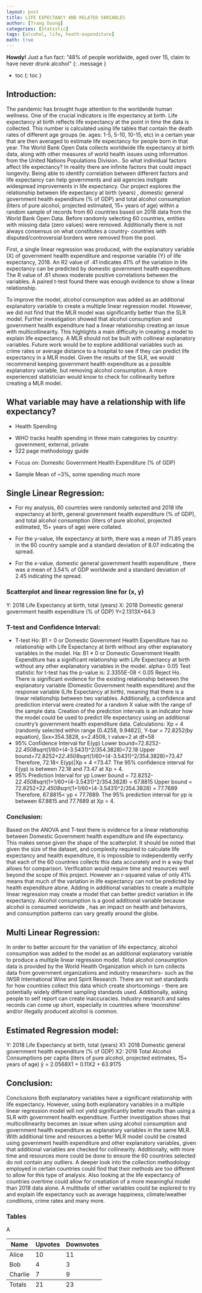 ```yaml
---
layout: post
title: LIFE EXPECTANCY AND RELATED VARIABLES
author: [Trang Duong]
categories: [Statistic]
tags: [alcohol, life, heath-expenditure]
math: true
---
```


**Howdy!** Just a fun fact: "48% of people worldwide, aged over 15, claim to have never drunk alcohol"
{: .message }

- toc
{: toc }

## Introduction:
The pandemic has brought huge attention to the worldwide human wellness. One of the crucial indicators is life expectancy at birth. Life expectancy at birth reflects life expectancy at the point in time the data is collected. This number is calculated using life tables that contain the death rates of different age groups (ie. ages: 1-5, 5-10, 10-15, etc) in a certain year that are then averaged to estimate life expectancy for people born in that year.
The World Bank Open Data collects worldwide life expectancy at birth data, along with other measures of world health issues using information from the United Nations Populations Division.. So what individual factors affect life expectancy? In reality there are infinite factors that could impact longevity. Being able to identify correlation between different factors and life expectancy can help governments and aid agencies instigate widespread improvements in life expectancy. Our project explores the relationship between life expectancy at birth (years) , domestic general government health expenditure (% of GDP) and total alcohol consumption (liters of pure alcohol, projected estimated, 15+ years of age) within a random sample of records from 60 countries based on 2018 data from the World Bank Open Data. Before randomly selecting 60 countries, entities with missing data (zero values) were removed. Additionally there is not always consensus on what constitutes a country- countries with disputed/controversial borders were removed from the pool.

First, a single linear regression was produced, with the explanatory variable (X) of government health expenditure and response variable (Y) of life expectancy, 2018. An R2 value of .41 indicates 41% of the variation in life expectancy can be predicted by domestic government health expenditure. The R value of .61 shows moderate positive correlations between the variables. A paired t-test found there was enough evidence to show a linear relationship.

To improve the model, alcohol consumption was added as an additional explanatory variable to create a multiple linear regression model. However, we did not find that the MLR model was significantly better than the SLR model. Further investigation showed that alcohol consumption and government health expenditure had a linear relationship creating an issue with multicollinearity. This highlights a main difficulty in creating a model to explain life expectancy. A MLR should not be built with collinear explanatory variables. Future work would be to explore additional variables such as crime rates or average distance to a hospital to see if they can predict life expectancy in a MLR model. Given the results of the SLR, we would recommend keeping government health expenditure as a possible explanatory variable, but removing alcohol consumption. A more experienced statistician would know to check for collinearity before creating a MLR model.

## What variable may have a relationship with life expectancy?
- Health Spending
* WHO tracks health spending in three main categories by country: government, external, private
* 522 page methodology guide
- Focus on: Domestic Government Health Expenditure (% of GDP)
* Sample Mean of ~3%, some spending much more


## Single Linear Regression:
- For my analysis, 60 countries were randomly selected and 2018 life expectancy at birth, general government health expenditure (% of GDP), and total alcohol consumption (liters of pure alcohol, projected estimated, 15+ years of age) were collated.

- For the y-value, life expectancy at birth, there was a mean of 71.85 years in the 60 country sample and a standard deviation of 8.07 indicating the spread. 

- For the x-value, domestic general government health expenditure , there was a mean of 3.54% of GDP worldwide and a standard deviation of 2.45 indicating the spread. 

### Scatterplot and linear regression line for (x, y)
Y: 2018 Life Expectancy at birth, total (years)
X: 2018 Domestic general government health expenditure (% of GDP) Y=2.1313X+64.3

### T-test and Confidence Interval:
- T-test
Ho: B1 = 0 or Domestic Government Health Expenditure has no relationship with Life Expectancy at birth without any other explanatory variables in the model.
Ha: B1 ≠ 0 or Domestic Government Health Expenditure has a significant relationship with Life Expectancy at birth without any other explanatory variables in the model.
alpha= 0.05
Test statistic for t-test has the p-value is: 2.3355E-08 < 0.05
Reject Ho. There is significant evidence for the existing relationship between the explanatory variable (Domestic Government health expenditure) and the response variable (Life Expectancy at birth), meaning that there is a linear relationship between two variables.
Additionally, a confidence and prediction interval were created for a random X value with the range of the sample data. Creation of the prediction intervals is an indicator how the model could be used to predict life expectancy using an additional country’s government health expenditure data.
Calculations:
Xp = 4 (randomly selected within range [0.4258, 9.9462]), Y-bar = 72.8252(by equation), Sxx=354.3828, s=2.4508, t value=2 at df=58
- 95% Confidence Interval for E(yp)
Lower bound=72.8252-2*2.4508*sqrt(1/60+(4-3.5431)^2/354.3828)=72.18 Upper bound=72.8252+2*2.4508*sqrt(1/60+(4-3.5431)^2/354.3828)=73.47 Therefore, 72.18< E(yp)|Xp = 4 <73.47.
The 95% confidence interval for E(yp) is between 72.18 and 73.47 at Xp = 4.
- 95% Prediction Interval for yp
Lower bound = 72.8252-2*2.4508*sqrt(1+1/60+(4-3.5431)^2/354.3828) = 67.8815 Upper bound = 72.8252+2*2.4508*sqrt(1+1/60+(4-3.5431)^2/354.3828) = 77.7689 Therefore, 67.8815< yp < 77.7689.
The 95% prediction interval for yp is between 67.8815 and 77.7689 at Xp = 4.

### Conclusion: 
Based on the ANOVA and T-test there is evidence for a linear relationship between Domestic Government health expenditure and life expectancy. This makes sense given the shape of the scatterplot. It should be noted that given the size of the dataset, and complexity required to calculate life expectancy and health expenditure, it is impossible to independently verify that each of the 60 countries collects this data accurately and in a way that allows for comparison. Verification would require time and resources well beyond the scope of this project. However an r-squared value of only 41% means that much of the variation in life expectancy can not be predicted by health expenditure alone. Adding in additional variables to create a multiple linear regression may create a model that can better predict variation in life expectancy. Alcohol consumption is a good additional variable because alcohol is consumed worldwide , has an impact on health and behaviors, and consumption patterns can vary greatly around the globe.

## Multi Linear Regression:
In order to better account for the variation of life expectancy, alcohol consumption was added to the model as an additional explanatory variable to produce a multiple linear regression model.
Total alcohol consumption data is provided by the World Health Organization which in turn collects data from government organizations and industry researchers- such as the IWSR International Wine and Spirit Research. There are not set standards for how countries collect this data which create shortcomings - there are potentially widely different sampling standards used. Additionally, asking people to self report can create inaccuracies. Industry research and sales records can come up short, especially in countries where ‘moonshine’ and/or illegally produced alcohol is common.

## Estimated Regression model:
Y: 2018 Life Expectancy at birth, total (years)
X1: 2018 Domestic general government health expenditure (% of GDP)
X2: 2018 Total Alcohol Consumptions per capita (liters of pure alcohol, projected estimates, 15+ years of age)
ŷ = 2.0568X1 + 0.11X2 + 63.9175

## Conclusion:
Conclusions
Both explanatory variables have a significant relationship with life expectancy. However, using both explanatory variables in a multiple linear regression model will not yield significantly better results than using a SLR with government health expenditure. Further investigation shows that multicollinearity becomes an issue when using alcohol consumption and government health expenditure as explanatory variables in the same MLR. With additional time and resources a better MLR model could be created using government health expenditure and other explanatory variables, given that additional variables are checked for collinearity. Additionally, with more time and resources more could be done to ensure the 60 countries selected do not contain any outliers. A deeper look into the collection methodology employed in certain countries could find that their methods are too different to allow for this type of analysis. Also looking at the life expectancy of countries overtime could allow for creatiation of a more meaningful model than 2018 data alone. A multitude of other variables could be explored to try and explain life expectancy such as average happiness, climate/weather conditions, crime rates and many more.

### Tables

A

<table>
  <thead>
    <tr>
      <th>Name</th>
      <th>Upvotes</th>
      <th>Downvotes</th>
    </tr>
  </thead>
  <tfoot>
    <tr>
      <td>Totals</td>
      <td>21</td>
      <td>23</td>
    </tr>
  </tfoot>
  <tbody>
    <tr>
      <td>Alice</td>
      <td>10</td>
      <td>11</td>
    </tr>
    <tr>
      <td>Bob</td>
      <td>4</td>
      <td>3</td>
    </tr>
    <tr>
      <td>Charlie</td>
      <td>7</td>
      <td>9</td>
    </tr>
  </tbody>
</table>


